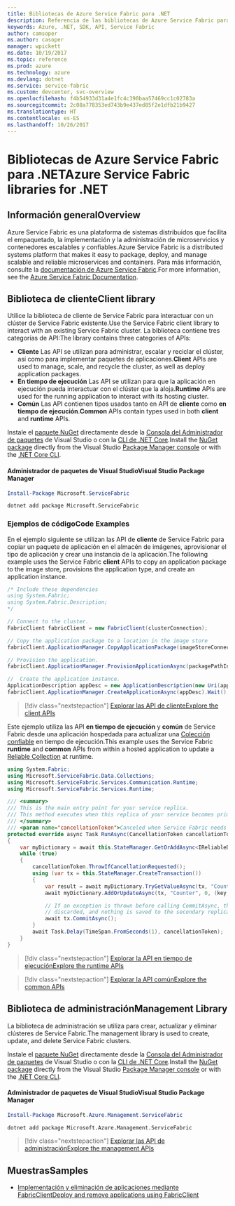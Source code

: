 ```yaml
---
title: Bibliotecas de Azure Service Fabric para .NET
description: Referencia de las bibliotecas de Azure Service Fabric para .NET
keywords: Azure, .NET, SDK, API, Service Fabric
author: camsoper
ms.author: casoper
manager: wpickett
ms.date: 10/19/2017
ms.topic: reference
ms.prod: azure
ms.technology: azure
ms.devlang: dotnet
ms.service: service-fabric
ms.custom: devcenter, svc-overview
ms.openlocfilehash: f4b54933d31a4e1fc4c390baa57469cc1c02783a
ms.sourcegitcommit: 2c08a778353ed743b9e437ed85f2e1dfb21b9427
ms.translationtype: HT
ms.contentlocale: es-ES
ms.lasthandoff: 10/26/2017
---
```

# <a name="azure-service-fabric-libraries-for-net"></a><span data-ttu-id="fd820-104">Bibliotecas de Azure Service Fabric para .NET</span><span class="sxs-lookup"><span data-stu-id="fd820-104">Azure Service Fabric libraries for .NET</span></span>

## <a name="overview"></a><span data-ttu-id="fd820-105">Información general</span><span class="sxs-lookup"><span data-stu-id="fd820-105">Overview</span></span>

<span data-ttu-id="fd820-106">Azure Service Fabric es una plataforma de sistemas distribuidos que facilita el empaquetado, la implementación y la administración de microservicios y contenedores escalables y confiables.</span><span class="sxs-lookup"><span data-stu-id="fd820-106">Azure Service Fabric is a distributed systems platform that makes it easy to package, deploy, and manage scalable and reliable microservices and containers.</span></span>  <span data-ttu-id="fd820-107">Para más información, consulte la [documentación de Azure Service Fabric](/azure/service-fabric/).</span><span class="sxs-lookup"><span data-stu-id="fd820-107">For more information, see the [Azure Service Fabric Documentation](/azure/service-fabric/).</span></span>

## <a name="client-library"></a><span data-ttu-id="fd820-108">Biblioteca de cliente</span><span class="sxs-lookup"><span data-stu-id="fd820-108">Client library</span></span>

<span data-ttu-id="fd820-109">Utilice la biblioteca de cliente de Service Fabric para interactuar con un clúster de Service Fabric existente.</span><span class="sxs-lookup"><span data-stu-id="fd820-109">Use the Service Fabric client library to interact with an existing Service Fabric cluster.</span></span>  <span data-ttu-id="fd820-110">La biblioteca contiene tres categorías de API:</span><span class="sxs-lookup"><span data-stu-id="fd820-110">The library contains three categories of APIs:</span></span>

* <span data-ttu-id="fd820-111">**Cliente** Las API se utilizan para administrar, escalar y reciclar el clúster, así como para implementar paquetes de aplicaciones.</span><span class="sxs-lookup"><span data-stu-id="fd820-111">**Client** APIs are used to manage, scale, and recycle the cluster, as well as deploy application packages.</span></span>
* <span data-ttu-id="fd820-112">**En tiempo de ejecución** Las API se utilizan para que la aplicación en ejecución pueda interactuar con el clúster que la aloja.</span><span class="sxs-lookup"><span data-stu-id="fd820-112">**Runtime** APIs are used for the running application to interact with its hosting cluster.</span></span>
* <span data-ttu-id="fd820-113">**Común** Las API contienen tipos usados tanto en API de **cliente** como **en tiempo de ejecución**.</span><span class="sxs-lookup"><span data-stu-id="fd820-113">**Common** APIs contain types used in both **client** and **runtime** APIs.</span></span>

<span data-ttu-id="fd820-114">Instale el [paquete NuGet](https://www.nuget.org/packages/Microsoft.ServiceFabric) directamente desde la [Consola del Administrador de paquetes][PackageManager] de Visual Studio o con la [CLI de .NET Core][DotNetCLI].</span><span class="sxs-lookup"><span data-stu-id="fd820-114">Install the [NuGet package](https://www.nuget.org/packages/Microsoft.ServiceFabric) directly from the Visual Studio [Package Manager console][PackageManager] or with the [.NET Core CLI][DotNetCLI].</span></span>

#### <a name="visual-studio-package-manager"></a><span data-ttu-id="fd820-115">Administrador de paquetes de Visual Studio</span><span class="sxs-lookup"><span data-stu-id="fd820-115">Visual Studio Package Manager</span></span>

```powershell
Install-Package Microsoft.ServiceFabric
```

```bash
dotnet add package Microsoft.ServiceFabric
```

### <a name="code-examples"></a><span data-ttu-id="fd820-116">Ejemplos de código</span><span class="sxs-lookup"><span data-stu-id="fd820-116">Code Examples</span></span>

<span data-ttu-id="fd820-117">En el ejemplo siguiente se utilizan las API de **cliente** de Service Fabric para copiar un paquete de aplicación en el almacén de imágenes, aprovisionar el tipo de aplicación y crear una instancia de la aplicación.</span><span class="sxs-lookup"><span data-stu-id="fd820-117">The following example uses the Service Fabric **client** APIs to copy an application package to the image store, provisions the application type, and create an application instance.</span></span>

```csharp
/* Include these dependencies
using System.Fabric;
using System.Fabric.Description;
*/

// Connect to the cluster.
FabricClient fabricClient = new FabricClient(clusterConnection);

// Copy the application package to a location in the image store
fabricClient.ApplicationManager.CopyApplicationPackage(imageStoreConnectionString, packagePath, packagePathInImageStore);

// Provision the application.
fabricClient.ApplicationManager.ProvisionApplicationAsync(packagePathInImageStore).Wait();

//  Create the application instance.
ApplicationDescription appDesc = new ApplicationDescription(new Uri(appName), appType, appVersion);
fabricClient.ApplicationManager.CreateApplicationAsync(appDesc).Wait();
```

> [!div class="nextstepaction"]
> [<span data-ttu-id="fd820-118">Explorar las API de cliente</span><span class="sxs-lookup"><span data-stu-id="fd820-118">Explore the client APIs</span></span>](/dotnet/api/overview/azure/servicefabric/client)

<span data-ttu-id="fd820-119">Este ejemplo utiliza las API **en tiempo de ejecución** y **común** de Service Fabric desde una aplicación hospedada para actualizar una [Colección confiable](/azure/service-fabric/service-fabric-reliable-services-reliable-collections) en tiempo de ejecución.</span><span class="sxs-lookup"><span data-stu-id="fd820-119">This example uses the Service Fabric **runtime** and **common** APIs from within a hosted application to update a [Reliable Collection](/azure/service-fabric/service-fabric-reliable-services-reliable-collections) at runtime.</span></span>

```csharp
using System.Fabric;
using Microsoft.ServiceFabric.Data.Collections;
using Microsoft.ServiceFabric.Services.Communication.Runtime;
using Microsoft.ServiceFabric.Services.Runtime;

/// <summary>
/// This is the main entry point for your service replica.
/// This method executes when this replica of your service becomes primary and has write status.
/// </summary>
/// <param name="cancellationToken">Canceled when Service Fabric needs to shut down this service replica.</param>
protected override async Task RunAsync(CancellationToken cancellationToken)
{
    var myDictionary = await this.StateManager.GetOrAddAsync<IReliableDictionary<string, long>>("myDictionary");
    while (true)
    {
        cancellationToken.ThrowIfCancellationRequested();
        using (var tx = this.StateManager.CreateTransaction())
        {
            var result = await myDictionary.TryGetValueAsync(tx, "Counter");
            await myDictionary.AddOrUpdateAsync(tx, "Counter", 0, (key, value) => ++value);

            // If an exception is thrown before calling CommitAsync, the transaction aborts, all changes are
            // discarded, and nothing is saved to the secondary replicas.
            await tx.CommitAsync();
        }
        await Task.Delay(TimeSpan.FromSeconds(1), cancellationToken);
    }
}
```

> [!div class="nextstepaction"]
> [<span data-ttu-id="fd820-120">Explorar la API en tiempo de ejecución</span><span class="sxs-lookup"><span data-stu-id="fd820-120">Explore the runtime APIs</span></span>](/dotnet/api/overview/azure/servicefabric/runtime)

> [!div class="nextstepaction"]
> [<span data-ttu-id="fd820-121">Explorar la API común</span><span class="sxs-lookup"><span data-stu-id="fd820-121">Explore the common APIs</span></span>](/dotnet/api/overview/azure/servicefabric/common)

## <a name="management-library"></a><span data-ttu-id="fd820-122">Biblioteca de administración</span><span class="sxs-lookup"><span data-stu-id="fd820-122">Management Library</span></span>

<span data-ttu-id="fd820-123">La biblioteca de administración se utiliza para crear, actualizar y eliminar clústeres de Service Fabric.</span><span class="sxs-lookup"><span data-stu-id="fd820-123">The management library is used to create, update, and delete Service Fabric clusters.</span></span>

<span data-ttu-id="fd820-124">Instale el [paquete NuGet](https://www.nuget.org/packages/Microsoft.Azure.Management.ServiceFabric) directamente desde la [Consola del Administrador de paquetes][PackageManager] de Visual Studio o con la [CLI de .NET Core][DotNetCLI].</span><span class="sxs-lookup"><span data-stu-id="fd820-124">Install the [NuGet package](https://www.nuget.org/packages/Microsoft.Azure.Management.ServiceFabric) directly from the Visual Studio [Package Manager console][PackageManager] or with the [.NET Core CLI][DotNetCLI].</span></span>

#### <a name="visual-studio-package-manager"></a><span data-ttu-id="fd820-125">Administrador de paquetes de Visual Studio</span><span class="sxs-lookup"><span data-stu-id="fd820-125">Visual Studio Package Manager</span></span>

```powershell
Install-Package Microsoft.Azure.Management.ServiceFabric
```

```bash
dotnet add package Microsoft.Azure.Management.ServiceFabric
```

> [!div class="nextstepaction"]
> [<span data-ttu-id="fd820-126">Explorar las API de administración</span><span class="sxs-lookup"><span data-stu-id="fd820-126">Explore the management APIs</span></span>](/dotnet/api/overview/azure/servicefabric/management)

## <a name="samples"></a><span data-ttu-id="fd820-127">Muestras</span><span class="sxs-lookup"><span data-stu-id="fd820-127">Samples</span></span>

* [<span data-ttu-id="fd820-128">Implementación y eliminación de aplicaciones mediante FabricClient</span><span class="sxs-lookup"><span data-stu-id="fd820-128">Deploy and remove applications using FabricClient</span></span>](/azure/service-fabric/service-fabric-deploy-remove-applications-fabricclient)

[PackageManager]: https://docs.microsoft.com/nuget/tools/package-manager-console
[DotNetCLI]: https://docs.microsoft.com/dotnet/core/tools/dotnet-add-package

